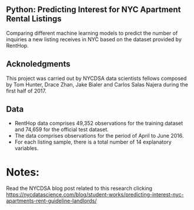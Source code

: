 ## Python: Predicting Interest for NYC Apartment Rental Listings
Comparing different machine learning models to predict the number of inquiries a new listing receives in NYC based on the dataset provided by RentHop.

## Acknoledgments
This project was carried out by NYCDSA data scientists fellows composed by  Tom Hunter, Drace Zhan, Jake Bialer and Carlos Salas Najera during the first half of 2017. 

## Data
- RentHop data comprises 49,352 observations for the training dataset and 74,659 for the official test dataset.
- The data comprises observations for the period of April to June 2016. 
- For each listing sample, there is a total number of 14 explanatory variables. 

# Notes:
Read the NYCDSA blog post related to this research clicking https://nycdatascience.com/blog/student-works/predicting-interest-nyc-apartments-rent-guideline-landlords/

